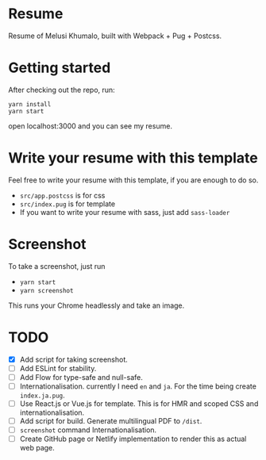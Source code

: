 # Resume

Resume of Melusi Khumalo, built with Webpack + Pug + Postcss.

# Getting started

After checking out the repo, run:

```
yarn install
yarn start
```

open localhost:3000 and you can see my resume.

# Write your resume with this template

Feel free to write your resume with this template, if you are enough to do so.

- `src/app.postcss` is for css
- `src/index.pug` is for template
- If you want to write your resume with sass, just add `sass-loader`

# Screenshot

To take a screenshot, just run

- `yarn start`
- `yarn screenshot`

This runs your Chrome headlessly and take an image.

# TODO

- [x] Add script for taking screenshot.
- [ ] Add ESLint for stability.
- [ ] Add Flow for type-safe and null-safe.
- [ ] Internationalisation. currently I need `en` and `ja`. For the time being create `index.ja.pug`.
- [ ] Use React.js or Vue.js for template. This is for HMR and scoped CSS and internationalisation.
- [ ] Add script for build. Generate multilingual PDF to `/dist`.
- [ ] `screenshot` command Internationalisation.
- [ ] Create GitHub page or Netlify implementation to render this as actual web page.
